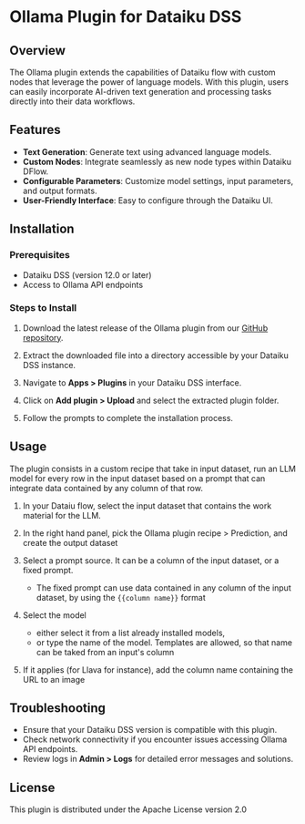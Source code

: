 # Ollama Plugin for Dataiku DSS

## Overview

The Ollama plugin extends the capabilities of Dataiku flow with custom nodes that leverage the power of language models. With this plugin, users can easily incorporate AI-driven text generation and processing tasks directly into their data workflows.

## Features

- **Text Generation**: Generate text using advanced language models.
- **Custom Nodes**: Integrate seamlessly as new node types within Dataiku DFlow.
- **Configurable Parameters**: Customize model settings, input parameters, and output formats.
- **User-Friendly Interface**: Easy to configure through the Dataiku UI.

## Installation

### Prerequisites

- Dataiku DSS (version 12.0 or later)
- Access to Ollama API endpoints

### Steps to Install

1. Download the latest release of the Ollama plugin from our [GitHub repository](https://github.com/alexbourret/dss-plugin-ollama/releases).

2. Extract the downloaded file into a directory accessible by your Dataiku DSS instance.

3. Navigate to **Apps > Plugins** in your Dataiku DSS interface.

4. Click on **Add plugin > Upload** and select the extracted plugin folder.

5. Follow the prompts to complete the installation process.

## Usage

The plugin consists in a custom recipe that take in input dataset, run an LLM model for every row in the input dataset based on a prompt that can integrate data contained by any column of that row.

1. In your Dataiu flow, select the input dataset that contains the work material for the LLM. 

2. In the right hand panel, pick the Ollama plugin recipe > Prediction, and create the output dataset

3. Select a prompt source. It can be a column of the input dataset, or a fixed prompt.

   - The fixed prompt can use data contained in any column of the input dataset, by using the `{{column name}}` format

4. Select the model

   - either select it from a list already installed models, 
   - or type the name of the model. Templates are allowed, so that name can be taked from an input's column

5. If it applies (for Llava for instance), add the column name containing the URL to an image

## Troubleshooting

- Ensure that your Dataiku DSS version is compatible with this plugin.
- Check network connectivity if you encounter issues accessing Ollama API endpoints.
- Review logs in **Admin > Logs** for detailed error messages and solutions.

## License

This plugin is distributed under the Apache License version 2.0
